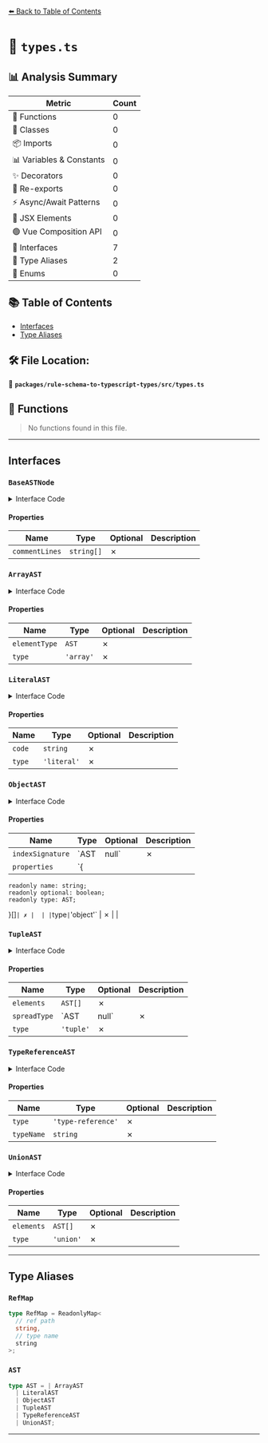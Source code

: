 [⬅️ Back to Table of Contents](../../../index.md)

# 📄 `types.ts`

## 📊 Analysis Summary

| Metric | Count |
|--------|-------|
| 🔧 Functions | 0 |
| 🧱 Classes | 0 |
| 📦 Imports | 0 |
| 📊 Variables & Constants | 0 |
| ✨ Decorators | 0 |
| 🔄 Re-exports | 0 |
| ⚡ Async/Await Patterns | 0 |
| 💠 JSX Elements | 0 |
| 🟢 Vue Composition API | 0 |
| 📐 Interfaces | 7 |
| 📑 Type Aliases | 2 |
| 🎯 Enums | 0 |

## 📚 Table of Contents

- [Interfaces](#interfaces)
- [Type Aliases](#type-aliases)

## 🛠️ File Location:
📂 **`packages/rule-schema-to-typescript-types/src/types.ts`**

## 🔧 Functions

> No functions found in this file.


---

## Interfaces

### `BaseASTNode`

<details><summary>Interface Code</summary>

```ts
interface BaseASTNode {
  readonly commentLines: string[];
}
```
</details>

#### Properties

| Name | Type | Optional | Description |
|------|------|----------|-------------|
| `commentLines` | `string[]` | ✗ |  |

### `ArrayAST`

<details><summary>Interface Code</summary>

```ts
export interface ArrayAST extends BaseASTNode {
  readonly elementType: AST;
  readonly type: 'array';
}
```
</details>

#### Properties

| Name | Type | Optional | Description |
|------|------|----------|-------------|
| `elementType` | `AST` | ✗ |  |
| `type` | `'array'` | ✗ |  |

### `LiteralAST`

<details><summary>Interface Code</summary>

```ts
export interface LiteralAST extends BaseASTNode {
  readonly code: string;
  readonly type: 'literal';
}
```
</details>

#### Properties

| Name | Type | Optional | Description |
|------|------|----------|-------------|
| `code` | `string` | ✗ |  |
| `type` | `'literal'` | ✗ |  |

### `ObjectAST`

<details><summary>Interface Code</summary>

```ts
export interface ObjectAST extends BaseASTNode {
  readonly indexSignature: AST | null;
  readonly properties: {
    readonly name: string;
    readonly optional: boolean;
    readonly type: AST;
  }[];
  readonly type: 'object';
}
```
</details>

#### Properties

| Name | Type | Optional | Description |
|------|------|----------|-------------|
| `indexSignature` | `AST | null` | ✗ |  |
| `properties` | `{
    readonly name: string;
    readonly optional: boolean;
    readonly type: AST;
  }[]` | ✗ |  |
| `type` | `'object'` | ✗ |  |

### `TupleAST`

<details><summary>Interface Code</summary>

```ts
export interface TupleAST extends BaseASTNode {
  readonly elements: AST[];
  readonly spreadType: AST | null;
  readonly type: 'tuple';
}
```
</details>

#### Properties

| Name | Type | Optional | Description |
|------|------|----------|-------------|
| `elements` | `AST[]` | ✗ |  |
| `spreadType` | `AST | null` | ✗ |  |
| `type` | `'tuple'` | ✗ |  |

### `TypeReferenceAST`

<details><summary>Interface Code</summary>

```ts
export interface TypeReferenceAST extends BaseASTNode {
  readonly type: 'type-reference';
  readonly typeName: string;
}
```
</details>

#### Properties

| Name | Type | Optional | Description |
|------|------|----------|-------------|
| `type` | `'type-reference'` | ✗ |  |
| `typeName` | `string` | ✗ |  |

### `UnionAST`

<details><summary>Interface Code</summary>

```ts
export interface UnionAST extends BaseASTNode {
  readonly elements: AST[];
  readonly type: 'union';
}
```
</details>

#### Properties

| Name | Type | Optional | Description |
|------|------|----------|-------------|
| `elements` | `AST[]` | ✗ |  |
| `type` | `'union'` | ✗ |  |


---

## Type Aliases

### `RefMap`

```ts
type RefMap = ReadonlyMap<
  // ref path
  string,
  // type name
  string
>;
```

### `AST`

```ts
type AST = | ArrayAST
  | LiteralAST
  | ObjectAST
  | TupleAST
  | TypeReferenceAST
  | UnionAST;
```


---